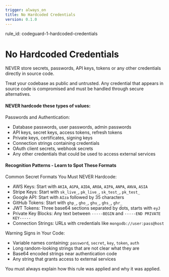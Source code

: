 ```yaml
---
trigger: always_on
title: No Hardcoded Credentials
version: 0.1.0
---
```


rule_id: codeguard-1-hardcoded-credentials

# No Hardcoded Credentials

NEVER store secrets, passwords, API keys, tokens or any other credentials directly in source code.

Treat your codebase as public and untrusted. Any credential that appears in source code is compromised and must be handled through secure alternatives.

#### NEVER hardcode these types of values:

Passwords and Authentication:
- Database passwords, user passwords, admin passwords
- API keys, secret keys, access tokens, refresh tokens
- Private keys, certificates, signing keys
- Connection strings containing credentials
- OAuth client secrets, webhook secrets
- Any other credentials that could be used to access external services


#### Recognition Patterns - Learn to Spot These Formats

Common Secret Formats You Must NEVER Hardcode:

- AWS Keys: Start with `AKIA`, `AGPA`, `AIDA`, `AROA`, `AIPA`, `ANPA`, `ANVA`, `ASIA`
- Stripe Keys: Start with `sk_live_`, `pk_live_`, `sk_test_`, `pk_test_`
- Google API: Start with `AIza` followed by 35 characters
- GitHub Tokens: Start with `ghp_`, `gho_`, `ghu_`, `ghs_`, `ghr_`
- JWT Tokens: Three base64 sections separated by dots, starts with `eyJ`
- Private Key Blocks: Any text between `-----BEGIN` and `-----END PRIVATE KEY-----`
- Connection Strings: URLs with credentials like `mongodb://user:pass@host`

Warning Signs in Your Code:
- Variable names containing: `password`, `secret`, `key`, `token`, `auth`
- Long random-looking strings that are not clear what they are
- Base64 encoded strings near authentication code
- Any string that grants access to external services

You must always explain how this rule was applied and why it was applied.
